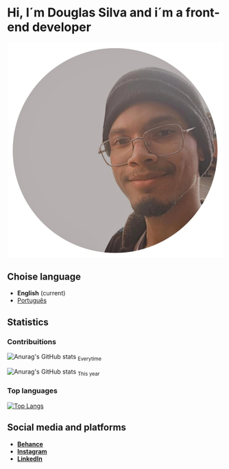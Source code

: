 # Hi, I´m Douglas Silva and i´m a front-end developer
![Photo by Front-end developer Douglas Silva](/assets/me.png)

## Choise language
* **English** (current)
* [Português](/dist/pt-br/README.md)

## Statistics
### Contribuitions
![Anurag's GitHub stats](https://github-readme-stats.vercel.app/api?username=devdouglasgfs&theme=tokyonight&show_icons=true&count_private=true&locale=en&cache_seconds=14400&include_all_commits=true)
<sub>Everytime</sub>

![Anurag's GitHub stats](https://github-readme-stats.vercel.app/api?username=devdouglasgfs&theme=tokyonight&show_icons=true&count_private=true&locale=en&cache_seconds=14400)
<sub>This year</sub>


### Top languages
[![Top Langs](https://github-readme-stats.vercel.app/api/top-langs/?username=devdouglasgfs&theme=tokyonight)](https://github.com/anuraghazra/github-readme-stats)

## Social media and platforms
* [**__Behance__**](https://www.behance.net/devdouglassilva)
* [**__Instagram__**](https://instagram.com/douglassilva_developer?igshid=MzNlNGNkZWQ4Mg==)
* [**__LinkedIn__**](https://www.linkedin.com/in/developer-douglas-silva)